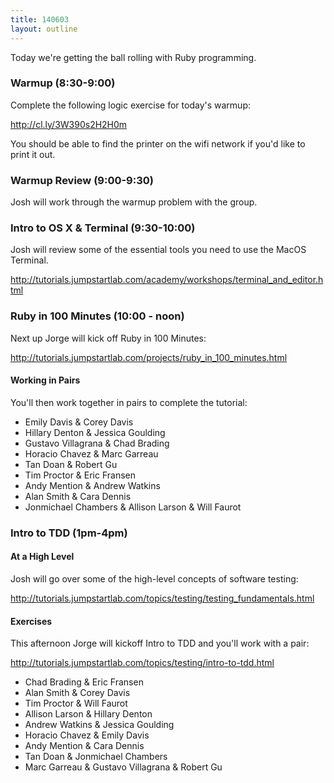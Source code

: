 ```yaml
---
title: 140603
layout: outline
---
```


Today we're getting the ball rolling with Ruby programming.

### Warmup (8:30-9:00)

Complete the following logic exercise for today's warmup:

http://cl.ly/3W390s2H2H0m

You should be able to find the printer on the wifi network if you'd like to print it out.

### Warmup Review (9:00-9:30)

Josh will work through the warmup problem with the group.

### Intro to OS X & Terminal (9:30-10:00)

Josh will review some of the essential tools you need to use the MacOS Terminal.

http://tutorials.jumpstartlab.com/academy/workshops/terminal_and_editor.html

### Ruby in 100 Minutes (10:00 - noon)

Next up Jorge will kick off Ruby in 100 Minutes:

http://tutorials.jumpstartlab.com/projects/ruby_in_100_minutes.html

#### Working in Pairs

You'll then work together in pairs to complete the tutorial:

* Emily Davis & Corey Davis
* Hillary Denton & Jessica Goulding
* Gustavo Villagrana & Chad Brading
* Horacio Chavez & Marc Garreau
* Tan Doan & Robert Gu
* Tim Proctor & Eric Fransen
* Andy Mention & Andrew Watkins
* Alan Smith & Cara Dennis
* Jonmichael Chambers & Allison Larson & Will Faurot

### Intro to TDD (1pm-4pm)

#### At a High Level

Josh will go over some of the high-level concepts of software testing:

http://tutorials.jumpstartlab.com/topics/testing/testing_fundamentals.html

#### Exercises

This afternoon Jorge will kickoff Intro to TDD and you'll work with a pair:

http://tutorials.jumpstartlab.com/topics/testing/intro-to-tdd.html

* Chad Brading & Eric Fransen
* Alan Smith & Corey Davis
* Tim Proctor & Will Faurot
* Allison Larson & Hillary Denton
* Andrew Watkins & Jessica Goulding
* Horacio Chavez & Emily Davis
* Andy Mention & Cara Dennis
* Tan Doan & Jonmichael Chambers
* Marc Garreau & Gustavo Villagrana & Robert Gu